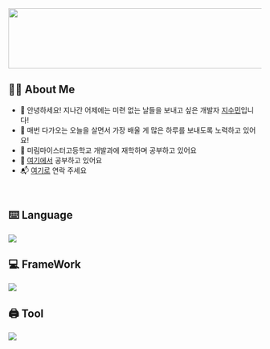 

<a href="https://github.com/cuzurmyhabit/gitanimals">
  <img src="https://render.gitanimals.org/lines/{cuzurmyhabit}?pet-id=1" width="1000" height="120"/>
</a>

<h2 align="left">👨‍💻 About Me</h2>

- 🤗 안녕하세요! 지나간 어제에는 미련 없는 날들을 보내고 싶은 개발자 [지수민](https://instagram.com/izowuiw)입니다!
- 🐋 매번 다가오는 오늘을 살면서 가장 배울 게 많은 하루를 보내도록 노력하고 있어요!
- 🏫 미림마이스터고등학교 개발과에 재학하며 공부하고 있어요
- 📑 [여기에서](https://velog.io/@cuzurmyhabit/posts) 공부하고 있어요
- 📬 [여기로](mailto:s2472@e-mirim.hs.kr) 연락 주세요
  
<br>

## ⌨️ Language
<div style="text-align: left;">
    <img src="https://skillicons.dev/icons?i=java,html,css,js,dart" />
</div>

## 💻 FrameWork
<div style="text-align: left;">
    <img src="https://skillicons.dev/icons?i=spring,react,flutter" />
</div>

## 🖨️ Tool
<div style="text-align: left;">
    <img src="https://skillicons.dev/icons?i=eclipse,idea,vscode,github,figma,discord" />
</div>


